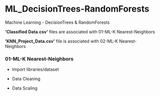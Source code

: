 # ML_DecisionTrees-RandomForests
Machine Learning - DecisionTrees &amp; RandomForests


**'Classified Data.csv'**
files are associated with 01-ML-K Nearest-Neighbors


**'KNN_Project_Data.csv'**
file is associated with 02-ML-K Nearest-Neighbors





### 01-ML-K Nearest-Neighbors
- Import libraries/dataset 

- Data Cleaning

- Data Scaling
